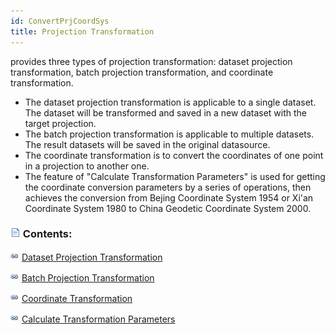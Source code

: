 ```yaml
---
id: ConvertPrjCoordSys
title: Projection Transformation
---
```

provides three types of projection transformation: dataset projection transformation, batch projection transformation, and coordinate transformation.

  * The dataset projection transformation is applicable to a single dataset. The dataset will be transformed and saved in a new dataset with the target projection. 
  * The batch projection transformation is applicable to multiple datasets. The result datasets will be saved in the original datasource. 
  * The coordinate transformation is to convert the coordinates of one point in a projection to another one.
  * The feature of "Calculate Transformation Parameters" is used for getting the coordinate conversion parameters by a series of operations, then achieves the conversion from Bejing Coordinate System 1954 or Xi'an Coordinate System 1980 to China Geodetic Coordinate System 2000.

### ![](../../img/read.gif) Contents:

![](../../img/smalltitle.png)  [Dataset Projection Transformation](ConvertPrjCoordSysSingle.htm)

![](../../img/smalltitle.png)  [Batch Projection Transformation](ConvertPrjCoordSysBatch.htm)

![](../../img/smalltitle.png)  [Coordinate Transformation](ConvertPointPrjCoordSys.htm)

![](../../img/smalltitle.png)  [Calculate Transformation Parameters](Coordinatetransformation.htm)
